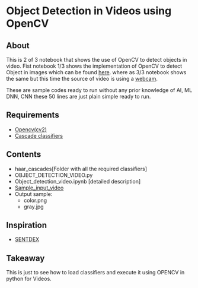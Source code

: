 # Object Detection in Videos using OpenCV

## About
This is 2 of 3 notebook that shows the use of OpenCV to detect objects in video. 
Fist notebook 1/3 shows the implementation of OpenCV to detect Object in images which can be found [here](https://github.com/deep28vish/Object-Detection-Images-OpenCV). where as 3/3 notebook shows the same but this time the source of video is using a [webcam](https://github.com/deep28vish/Object-Detection-Webcam-OpenCV).

These are sample codes ready to run without any prior knowledge of AI, ML DNN, CNN these 50 lines are just plain simple ready to run.

## Requirements
* [Opencv(cv2)](https://pypi.org/project/opencv-python/)
* [Cascade classifiers](https://github.com/deep28vish/Object-Detection-Images-OpenCV/tree/master/haar_cascades)
## Contents
* haar_cascades[Folder with all the required classifiers]
* OBJECT_DETECTION_VIDEO.py
* Object_detection_video.ipynb [detailed description]
* [Sample_input_video](https://www.vidsplay.com/peoplenyc.html)
* Output sample:
    * color.png
    * gray.jpg
    
## Inspiration
* [SENTDEX](https://pythonprogramming.net/)

## Takeaway
This is just to see how to load classifiers and execute it using OPENCV in python for Videos.
